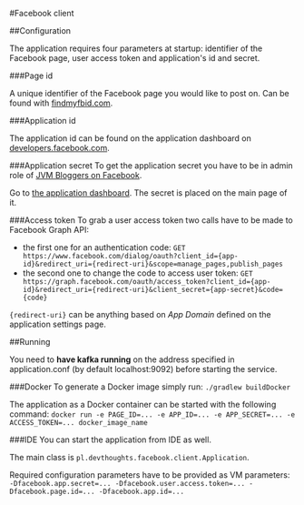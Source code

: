 #Facebook client

##Configuration

The application requires four parameters at startup: identifier of the Facebook page, user access token and application's id and secret.

###Page id

A unique identifier of the Facebook page you would like to post on. Can be found with [findmyfbid.com](http://findmyfbid.com).

###Application id

The application id can be found on the application dashboard on [developers.facebook.com](https://developers.facebook.com/apps).

###Application secret
To get the application secret you have to be in admin role of [JVM Bloggers on Facebook](https://www.facebook.com/jvmbloggers).

Go to [the application dashboard](https://developers.facebook.com/apps/984518258323702/dashboard/). The secret is placed on the main page of it. 

###Access token
To grab a user access token two calls have to be made to Facebook Graph API:
* the first one for an authentication code:
`GET https://www.facebook.com/dialog/oauth?client_id={app-id}&redirect_uri={redirect-uri}&scope=manage_pages,publish_pages`
* the second one to change the code to access user token:
`GET https://graph.facebook.com/oauth/access_token?client_id={app-id}&redirect_uri={redirect-uri}&client_secret={app-secret}&code={code}`

`{redirect-uri}` can be anything based on *App Domain* defined on the application settings page.

##Running

You need to **have kafka running** on the address specified in application.conf (by default localhost:9092) before starting the service.

###Docker
To generate a Docker image simply run:
`./gradlew buildDocker`

The application as a Docker container can be started with the following command:
`docker run -e PAGE_ID=... -e APP_ID=... -e APP_SECRET=... -e ACCESS_TOKEN=... docker_image_name`

###IDE
You can start the application from IDE as well.

The main class is `pl.devthoughts.facebook.client.Application`.

Required configuration parameters have to be provided as VM parameters: `-Dfacebook.app.secret=... -Dfacebook.user.access.token=... -Dfacebook.page.id=... -Dfacebook.app.id=...`
